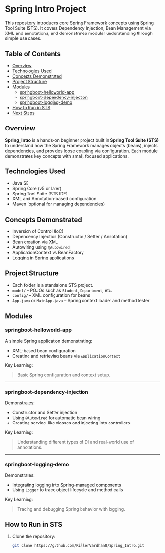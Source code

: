 # Spring Intro Project

This repository introduces core Spring Framework concepts using Spring Tool Suite (STS). It covers Dependency Injection, Bean Management via XML and annotations, and demonstrates modular understanding through simple use cases.

## Table of Contents
- [Overview](#overview)
- [Technologies Used](#technologies-used)
- [Concepts Demonstrated](#concepts-demonstrated)
- [Project Structure](#project-structure)
- [Modules](#modules)
  - [springboot-helloworld-app](#springboot-helloworld-app)
  - [springboot-dependency-injection](#springboot-dependency-injection)
  - [springboot-logging-demo](#springboot-logging-demo)
- [How to Run in STS](#how-to-run-in-sts)
- [Next Steps](#next-steps)

## Overview

**Spring_Intro** is a hands-on beginner project built in **Spring Tool Suite (STS)** to understand how the Spring Framework manages objects (beans), injects dependencies, and provides loose coupling via configuration. Each module demonstrates key concepts with small, focused applications.

## Technologies Used

- Java SE
- Spring Core (v5 or later)
- Spring Tool Suite (STS IDE)
- XML and Annotation-based configuration
- Maven (optional for managing dependencies)

## Concepts Demonstrated

- Inversion of Control (IoC)
- Dependency Injection (Constructor / Setter / Annotation)
- Bean creation via XML
- Autowiring using `@Autowired`
- ApplicationContext vs BeanFactory
- Logging in Spring applications

## Project Structure

- Each folder is a standalone STS project.
- `model/` – POJOs such as `Student`, `Department`, etc.
- `config/` – XML configuration for beans
- `App.java` or `MainApp.java` – Spring context loader and method tester

## Modules

### springboot-helloworld-app

A simple Spring application demonstrating:
- XML-based bean configuration
- Creating and retrieving beans via `ApplicationContext`

Key Learning:
> Basic Spring configuration and context setup.

---

### springboot-dependency-injection

Demonstrates:
- Constructor and Setter injection
- Using `@Autowired` for automatic bean wiring
- Creating service-like classes and injecting into controllers

Key Learning:
> Understanding different types of DI and real-world use of annotations.

---

### springboot-logging-demo

Demonstrates:
- Integrating logging into Spring-managed components
- Using `Logger` to trace object lifecycle and method calls

Key Learning:
> Tracing and debugging Spring behavior with logging.

## How to Run in STS

1. Clone the repository:
   ```bash
   git clone https://github.com/KillerVardhan8/Spring_Intro.git
